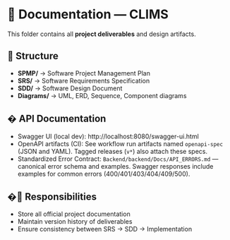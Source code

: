
# 📑 Documentation — CLIMS

This folder contains all **project deliverables** and design artifacts.

## 📂 Structure
- **SPMP/** → Software Project Management Plan
- **SRS/** → Software Requirements Specification
- **SDD/** → Software Design Document
- **Diagrams/** → UML, ERD, Sequence, Component diagrams

## � API Documentation

- Swagger UI (local dev): http://localhost:8080/swagger-ui.html
- OpenAPI artifacts (CI): See workflow run artifacts named `openapi-spec` (JSON and YAML). Tagged releases (`v*`) also attach these specs.
- Standardized Error Contract: `Backend/backend/Docs/API_ERRORS.md` — canonical error schema and examples. Swagger responses include examples for common errors (400/401/403/404/409/500).

## �📌 Responsibilities
- Store all official project documentation
- Maintain version history of deliverables
- Ensure consistency between SRS → SDD → Implementation

